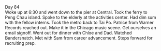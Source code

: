 Day 84  
Woke up at 6:30 and went down to the pier at Central. Took the ferry to Peng Chau island. Spoke to the elderly at the activities center. Had dim sum with the fellow interns. Took the metro back to Tai Po. Patrice from Warner Records reached out. Make it in the Chicago music scene. Get ourselves an email signoff. Went out for dinner with Chloe and Dad. Watched Bandersnatch. Met with Sam from career advancement. Steps forward for recruiting prep.
